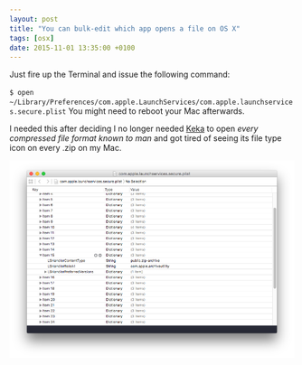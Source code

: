 ```yaml
---
layout: post
title: "You can bulk-edit which app opens a file on OS X"
tags: [osx]
date: 2015-11-01 13:35:00 +0100
---
```


Just fire up the Terminal and issue the following command:

`$ open ~/Library/Preferences/com.apple.LaunchServices/com.apple.launchservices.secure.plist`
You might need to reboot your Mac afterwards.

I needed this after deciding I no longer needed [Keka](http://www.kekaosx.com/en/) to open _every compressed file format known to man_ and got tired of seeing its file type icon on every .zip on my Mac.

![The launchservices plist shown in Xcode](/assets/blog/Screen_Shot_2015-12-01_at_13.43.15.png)

